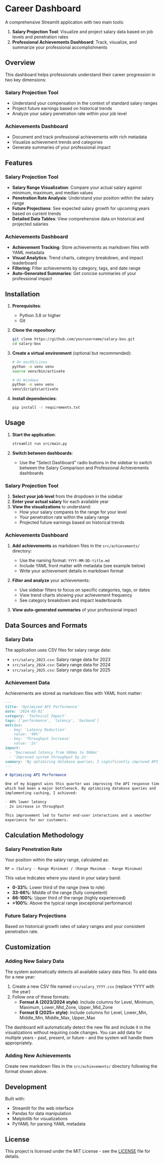 # Career Dashboard

A comprehensive Streamlit application with two main tools:

1. **Salary Projection Tool**: Visualize and project salary data based on job levels and penetration rates
2. **Professional Achievements Dashboard**: Track, visualize, and summarize your professional accomplishments

## Overview

This dashboard helps professionals understand their career progression in two key dimensions:

### Salary Projection Tool

- Understand your compensation in the context of standard salary ranges
- Project future earnings based on historical trends
- Analyze your salary penetration rate within your job level

### Achievements Dashboard

- Document and track professional achievements with rich metadata
- Visualize achievement trends and categories
- Generate summaries of your professional impact

## Features

### Salary Projection Tool

- **Salary Range Visualization**: Compare your actual salary against minimum, maximum, and median values
- **Penetration Rate Analysis**: Understand your position within the salary range
- **Future Projections**: See expected salary growth for upcoming years based on current trends
- **Detailed Data Tables**: View comprehensive data on historical and projected salaries

### Achievements Dashboard

- **Achievement Tracking**: Store achievements as markdown files with YAML metadata
- **Visual Analytics**: Trend charts, category breakdown, and impact leaderboard
- **Filtering**: Filter achievements by category, tags, and date range
- **Auto-Generated Summaries**: Get concise summaries of your professional impact

## Installation

1. **Prerequisites**:

   - Python 3.8 or higher
   - Git

2. **Clone the repository**:

   ```bash
   git clone https://github.com/yourusername/salary-box.git
   cd salary-box
   ```

3. **Create a virtual environment** (optional but recommended):

   ```bash
   # On macOS/Linux
   python -m venv venv
   source venv/bin/activate

   # On Windows
   python -m venv venv
   venv\Scripts\activate
   ```

4. **Install dependencies**:
   ```bash
   pip install -r requirements.txt
   ```

## Usage

1. **Start the application**:

   ```bash
   streamlit run src/main.py
   ```

2. **Switch between dashboards**:
   - Use the "Select Dashboard" radio buttons in the sidebar to switch between the Salary Comparison and Professional Achievements dashboards

### Salary Projection Tool

1. **Select your job level** from the dropdown in the sidebar
2. **Enter your actual salary** for each available year
3. **View the visualizations** to understand:
   - How your salary compares to the range for your level
   - Your penetration rate within the salary range
   - Projected future earnings based on historical trends

### Achievements Dashboard

1. **Add achievements** as markdown files in the `src/achievements/` directory:

   - Use the naming format: `YYYY-MM-DD-title.md`
   - Include YAML front matter with metadata (see example below)
   - Write your achievement details in markdown format

2. **Filter and analyze** your achievements:

   - Use sidebar filters to focus on specific categories, tags, or dates
   - View trend charts showing your achievement frequency
   - See category breakdown and impact leaderboards

3. **View auto-generated summaries** of your professional impact

## Data Sources and Formats

### Salary Data

The application uses CSV files for salary range data:

- `src/salary_2023.csv`: Salary range data for 2023
- `src/salary_2024.csv`: Salary range data for 2024
- `src/salary_2025.csv`: Salary range data for 2025

### Achievement Data

Achievements are stored as markdown files with YAML front matter:

```markdown
---
title: 'Optimized API Performance'
date: '2024-03-01'
category: 'Technical Impact'
tags: ['performance', 'latency', 'backend']
metrics:
  - key: 'Latency Reduction'
    value: '40%'
  - key: 'Throughput Increase'
    value: '2x'
impact:
  - 'Decreased latency from 500ms to 300ms'
  - 'Improved system throughput by 2x'
summary: 'By optimizing database queries, I significantly improved API performance, reducing response time by 40% and increasing throughput.'
---

# Optimizing API Performance

One of my biggest wins this quarter was improving the API response time,
which had been a major bottleneck. By optimizing database queries and
implementing caching, I achieved:

- 40% lower latency
- 2x increase in throughput

This improvement led to faster end-user interactions and a smoother
experience for our customers.
```

## Calculation Methodology

### Salary Penetration Rate

Your position within the salary range, calculated as:

```
RP = (Salary - Range Minimum) / (Range Maximum - Range Minimum)
```

This value indicates where you stand in your salary band:

- **0-33%**: Lower third of the range (new to role)
- **33-66%**: Middle of the range (fully competent)
- **66-100%**: Upper third of the range (highly experienced)
- **>100%**: Above the typical range (exceptional performance)

### Future Salary Projections

Based on historical growth rates of salary ranges and your consistent penetration rate.

## Customization

### Adding New Salary Data

The system automatically detects all available salary data files. To add data for a new year:

1. Create a new CSV file named `src/salary_YYYY.csv` (replace YYYY with the year)
2. Follow one of these formats:
   - **Format A (2023/2024 style)**: Include columns for Level, Minimum, Maximum, Lower_Mid_Zone, Upper_Mid_Zone
   - **Format B (2025+ style)**: Include columns for Level, Lower_Min, Middle_Min, Middle_Max, Upper_Max

The dashboard will automatically detect the new file and include it in the visualizations without requiring code changes. You can add data for multiple years - past, present, or future - and the system will handle them appropriately.

### Adding New Achievements

Create new markdown files in the `src/achievements/` directory following the format shown above.

## Development

Built with:

- Streamlit for the web interface
- Pandas for data manipulation
- Matplotlib for visualizations
- PyYAML for parsing YAML metadata

## License

This project is licensed under the MIT License - see the [LICENSE](LICENSE) file for details.
